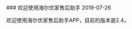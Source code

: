 <html> 
<head> 
<style type="text/css"> 
body {  
  margin-top: -40px; 
}  
</style>  
</head>  
<body>  
###  欢迎使用海尔优家售后助手    
2019-07-26    

欢迎使用海尔优家售后助手APP，目前的版本是2.4。  
</body>  
</html>  
